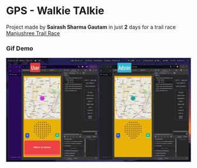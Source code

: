 # GPS - Walkie TAlkie

Project made by **Sairash Sharma Gautam**  in just **2** days for a trail race <br>[Manjushree Trail Race](https://manjushreetrailrace.com/)

### Gif Demo
![](./assets/gps-walkietalkie-edit.gif)